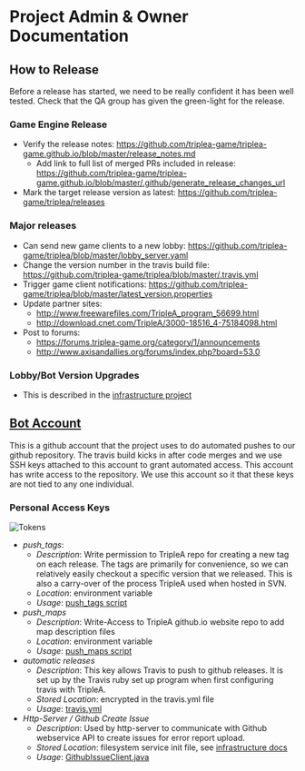 # Project Admin & Owner Documentation

## How to Release

Before a release has started, we need to be really confident it has been well tested. Check that the QA group has
given the green-light for the release.

### Game Engine Release
- Verify the release notes: https://github.com/triplea-game/triplea-game.github.io/blob/master/release_notes.md
   - Add link to full list of merged PRs included in release: https://github.com/triplea-game/triplea-game.github.io/blob/master/.github/generate_release_changes_url
- Mark the target release version as latest: https://github.com/triplea-game/triplea/releases

### Major releases
- Can send new game clients to a new lobby: https://github.com/triplea-game/triplea/blob/master/lobby_server.yaml
- Change the version number in the travis build file: https://github.com/triplea-game/triplea/blob/master/.travis.yml
- Trigger game client notifications: https://github.com/triplea-game/triplea/blob/master/latest_version.properties
- Update partner sites:  
  - http://www.freewarefiles.com/TripleA_program_56699.html  
  - http://download.cnet.com/TripleA/3000-18516_4-75184098.html  
- Post to forums:
  - https://forums.triplea-game.org/category/1/announcements
  - http://www.axisandallies.org/forums/index.php?board=53.0

### Lobby/Bot Version Upgrades
- This is described in the [infrastructure project](https://github.com/triplea-game/infrastructure)


## [Bot Account](https://github.com/tripleabuilderbot)

This is a github account that the project uses to do automated pushes to our github repository. The travis build kicks
in after code merges and we use SSH keys attached to this account to grant automated access. This account has
write access to the repository. We use this account so it that these keys are not tied to any one individual. 

### Personal Access Keys

![Tokens](https://cloud.githubusercontent.com/assets/12397753/26811743/822517d6-4a28-11e7-8342-ef4826e834b9.png)

- *push_tags*: 
  - *Description*: Write permission to TripleA repo for creating a new tag on each release.
      The tags are primarily for convenience, so we can relatively easily checkout a specific
      version that we released. This is also a carry-over of the process TripleA used when
      hosted in SVN.
  - *Location*: environment variable
  - *Usage*: [push_tags script](https://github.com/triplea-game/triplea/blob/master/.travis/push_tag#L13)
- *push_maps*
  - *Description*: Write-Access to TripleA github.io website repo to add map description files
  - *Location*: environment variable
  - *Usage*: [push_maps script](https://github.com/triplea-game/triplea/blob/master/.travis/push_maps#L8)
- *automatic releases*
  - *Description*: This key allows Travis to push to github releases. It is set up by the
      Travis ruby set up program when first configuring travis with TripleA.
  - *Stored Location*: encrypted in the travis.yml file
  - *Usage*: [travis.yml](https://github.com/triplea-game/triplea/blob/master/.travis.yml#L32)
- *Http-Server / Github Create Issue*
  - *Description*: Used by http-server to communicate with Github webservice API to create issues
      for error report upload.
  - *Stored Location*: filesystem service init file, see [infrastructure docs](https://github.com/triplea-game/infrastructure/docs)
  - *Usage*: [GithubIssueClient.java](https://github.com/triplea-game/triplea/blob/master/http-client/src/main/java/org/triplea/http/client/github/issues/GithubIssueClient.java)

